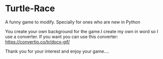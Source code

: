 # Turtle-Race

A funny game to modify. Specially for ones who are new in Python

You create your own background for the game.I create my own in word so I use a converter.
If you want you can use this converter: https://convertio.co/tr/docx-gif/    

Thank you for your interest and enjoy your game....
